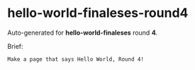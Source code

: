 # hello-world-finaleses-round4

Auto-generated for **hello-world-finaleses** round **4**.

Brief:

```
Make a page that says Hello World, Round 4!
```